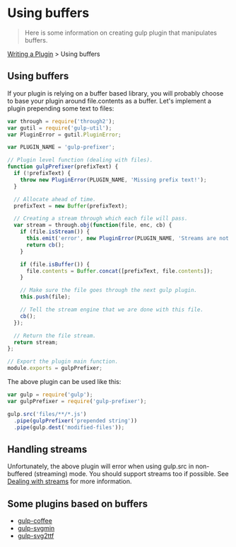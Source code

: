 # Using buffers

> Here is some information on creating gulp plugin that manipulates buffers.

[Writing a Plugin](README.md) > Using buffers

## Using buffers
If your plugin is relying on a buffer based library, you will probably choose to 
base your plugin around file.contents as a buffer. Let's implement a plugin 
prepending some text to files:

```javascript
var through = require('through2');
var gutil = require('gulp-util');
var PluginError = gutil.PluginError;

var PLUGIN_NAME = 'gulp-prefixer';

// Plugin level function (dealing with files).
function gulpPrefixer(prefixText) {
  if (!prefixText) {
    throw new PluginError(PLUGIN_NAME, 'Missing prefix text!');
  }

  // Allocate ahead of time.
  prefixText = new Buffer(prefixText);

  // Creating a stream through which each file will pass.
  var stream = through.obj(function(file, enc, cb) {
    if (file.isStream()) {
      this.emit('error', new PluginError(PLUGIN_NAME, 'Streams are not supported!'));
      return cb();
    }

    if (file.isBuffer()) {
      file.contents = Buffer.concat([prefixText, file.contents]);
    }

    // Make sure the file goes through the next gulp plugin.
    this.push(file);

    // Tell the stream engine that we are done with this file.
    cb();
  });

  // Return the file stream.
  return stream;
};

// Export the plugin main function.
module.exports = gulpPrefixer;
```

The above plugin can be used like this:

```javascript
var gulp = require('gulp');
var gulpPrefixer = require('gulp-prefixer');

gulp.src('files/**/*.js')
  .pipe(gulpPrefixer('prepended string'))
  .pipe(gulp.dest('modified-files'));
```

## Handling streams

Unfortunately, the above plugin will error when using gulp.src in non-buffered 
(streaming) mode. You should support streams too if possible. See 
[Dealing with streams](dealing-with-streams.md) for more information.

## Some plugins based on buffers

* [gulp-coffee](https://github.com/wearefractal/gulp-coffee)
* [gulp-svgmin](https://github.com/ben-eb/gulp-svgmin)
* [gulp-svg2ttf](https://github.com/nfroidure/gulp-svg2ttf)
